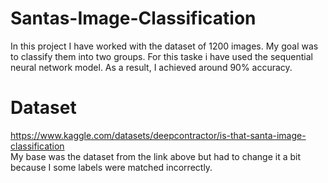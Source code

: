 # Santas-Image-Classification
In this project I have worked with the dataset of 1200 images. My goal was to classify them into two groups. For this taske i have used the sequential neural network model. As a result, I achieved around 90% accuracy.
# Dataset
https://www.kaggle.com/datasets/deepcontractor/is-that-santa-image-classification  
My base was the dataset from the link above but had to change it a bit because I some labels were matched incorrectly.
